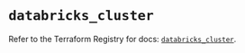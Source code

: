 # `databricks_cluster`

Refer to the Terraform Registry for docs: [`databricks_cluster`](https://registry.terraform.io/providers/databricks/databricks/1.55.0/docs/resources/cluster).
